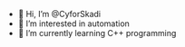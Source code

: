 - 👋 Hi, I’m @CyforSkadi
- 👀 I’m interested in automation
- 🌱 I’m currently learning C++ programming
